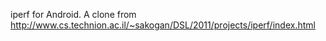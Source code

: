 iperf for Android.
A clone from http://www.cs.technion.ac.il/~sakogan/DSL/2011/projects/iperf/index.html
